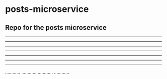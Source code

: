 # posts-microservice
Repo for the posts microservice
-----------
-----------
-----------
-----------
-----------
-----------
-----------
-----------
............
............
............
............

